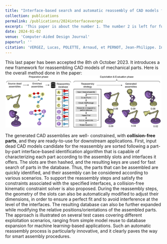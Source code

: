 ```yaml
---
title: "Interface-based search and automatic reassembly of CAD models for database expansion and model reuse"
collection: publications
permalink: /publications/2024interfacevergez
excerpt: 'This paper is about the number 1. The number 2 is left for future work.'
date: 2024-01-02
venue: 'Computer-Aided Design Journal'
paperurl: ''
citation: 'VERGEZ, Lucas, POLETTE, Arnaud, et PERNOT, Jean-Philippe. Interface-based search and automatic reassembly of CAD models for database expansion and model reuse.'
---
```


This last paper has been accepted the 8th oh October 2023. It introduces a new framework for reassembling CAD models of mechanical parts. 
Here is the overall method done in the paper:
<img src='/images/CAD2023.png'>

The generated CAD assemblies are well- constrained, with **collision-free parts**, and they are ready-to-use for downstream applications. 
First, input dead CAD models candidate
for the reassembly are sorted following a part-by-part interface-based identification algorithm that is capable of characterizing each
part according to the assembly slots and interfaces it offers. The slots are then hashed, and the resulting keys are used for fast search of
parts in the database. Thus, the parts that can be assembled are quickly identified, and their assembly can be considered according to
various scenarios. To support the reassembly steps and satisfy the constraints associated with the specified interfaces, a collision-free
kinematic constraint solver is also proposed. During the reassembly steps, the geometry of the slots can also be automatically modified
to adjust their dimensions, in order to ensure a perfect fit and to avoid interference at the level of the interfaces. The resulting database
can also be further expanded while modifying the relative positions/orientations of the assembled parts. The approach is illustrated
on several test cases covering different exploitation scenarios, ranging from simple model reuse to database expansion for machine
learning-based applications. Such an automatic reassembly process is particularly innovative, and it clearly paves the way for smart
assembly procedures.
